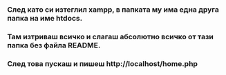 ### След като си изтеглил xampp, в папката му има една друга папка на име htdocs.
### Там изтриваш всичко и слагаш абсолютно всичко от тази папка без файла README.
### След това пускаш и пишеш http://localhost/home.php
